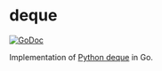 # deque

[![GoDoc](https://godoc.org/github.com/tebeka/deque?status.svg)](https://godoc.org/github.com/tebeka/deque)

Implementation of [Python deque][src] in Go.


[src]: https://hg.python.org/cpython/file/tip/Modules/_collectionsmodule.c
